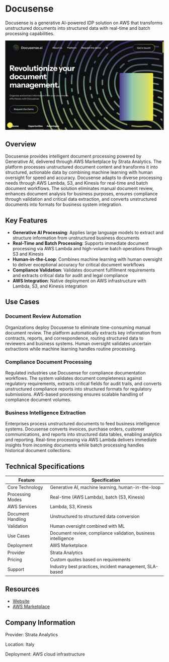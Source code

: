 # Docusense

Docusense is a generative AI-powered IDP solution on AWS that transforms unstructured documents into structured data with real-time and batch processing capabilities.

![Docusense](assets\docusense.png)


## Overview

Docusense provides intelligent document processing powered by Generative AI, delivered through AWS Marketplace by Strata Analytics. The platform processes unstructured document content and transforms it into structured, actionable data by combining machine learning with human oversight for speed and accuracy. Docusense adapts to diverse processing needs through AWS Lambda, S3, and Kinesis for real-time and batch document workflows. The solution eliminates manual document review, enhances document analysis for business purposes, ensures compliance through validation and critical data extraction, and converts unstructured documents into formats for business system integration.

## Key Features

- **Generative AI Processing**: Applies large language models to extract and structure information from unstructured business documents
- **Real-Time and Batch Processing**: Supports immediate document processing via AWS Lambda and high-volume batch operations through S3 and Kinesis
- **Human-in-the-Loop**: Combines machine learning with human oversight to deliver exceptional accuracy for critical document workflows
- **Compliance Validation**: Validates document fulfillment requirements and extracts critical data for audit and legal compliance
- **AWS Integration**: Native deployment on AWS infrastructure with Lambda, S3, and Kinesis integration

## Use Cases

### Document Review Automation
Organizations deploy Docusense to eliminate time-consuming manual document review. The platform automatically extracts key information from contracts, reports, and correspondence, routing structured data to reviewers and business systems. Human oversight validates uncertain extractions while machine learning handles routine processing.

### Compliance Document Processing
Regulated industries use Docusense for compliance documentation workflows. The system validates document completeness against regulatory requirements, extracts critical fields for audit trails, and converts unstructured compliance reports into structured formats for regulatory submissions. AWS-based processing ensures scalable handling of compliance document volumes.

### Business Intelligence Extraction
Enterprises process unstructured documents to feed business intelligence systems. Docusense converts invoices, purchase orders, customer communications, and reports into structured data tables, enabling analytics and reporting. Real-time processing via AWS Lambda delivers immediate insights from incoming documents while batch processing handles historical document collections.

## Technical Specifications

| Feature | Specification |
|---------|---------------|
| Core Technology | Generative AI, machine learning, human-in-the-loop |
| Processing Modes | Real-time (AWS Lambda), batch (S3, Kinesis) |
| AWS Services | Lambda, S3, Kinesis |
| Document Handling | Unstructured to structured data conversion |
| Validation | Human oversight combined with ML |
| Use Cases | Document review, compliance validation, business intelligence |
| Deployment | AWS Marketplace |
| Provider | Strata Analytics |
| Pricing | Custom quotes based on requirements |
| Support | Industry best practices, incident management, SLA-based |

## Resources

- [Website](https://docusense.ai)
- [AWS Marketplace](https://aws.amazon.com/marketplace/pp/prodview-hgllvdgcmbxjk)

## Company Information

Provider: Strata Analytics

Location: Italy

Deployment: AWS cloud infrastructure 